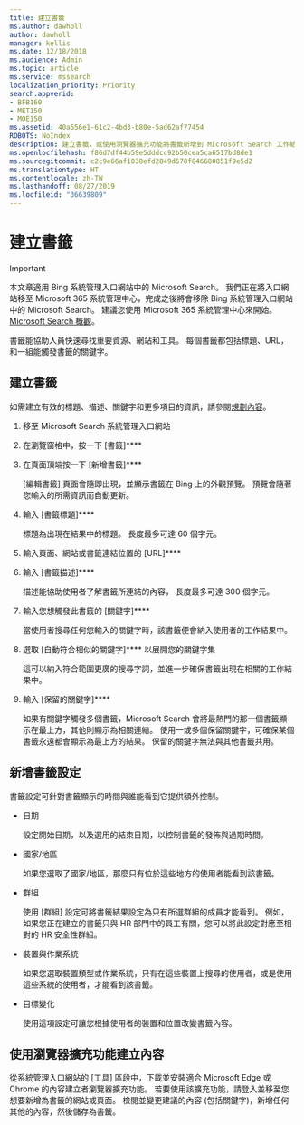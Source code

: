```yaml
---
title: 建立書籤
ms.author: dawholl
author: dawholl
manager: kellis
ms.date: 12/18/2018
ms.audience: Admin
ms.topic: article
ms.service: mssearch
localization_priority: Priority
search.appverid:
- BFB160
- MET150
- MOE150
ms.assetid: 40a556e1-61c2-4bd3-b80e-5ad62af77454
ROBOTS: NoIndex
description: 建立書籤，或使用瀏覽器擴充功能將書籤新增到 Microsoft Search 工作結果
ms.openlocfilehash: f86d7df44b59e5dddcc92b50cea5ca6517bd8de1
ms.sourcegitcommit: c2c9e66af1038efd2849d578f846680851f9e5d2
ms.translationtype: HT
ms.contentlocale: zh-TW
ms.lasthandoff: 08/27/2019
ms.locfileid: "36639809"
---
```

# <a name="create-bookmarks"></a>建立書籤

> [!IMPORTANT]
> 本文章適用 Bing 系統管理入口網站中的 Microsoft Search。 我們正在將入口網站移至 Microsoft 365 系統管理中心，完成之後將會移除 Bing 系統管理入口網站中的 Microsoft Search。 建議您使用 Microsoft 365 系統管理中心來開始。 [Microsoft Search 概觀](overview-microsoft-search.md)。
    
書籤能協助人員快速尋找重要資源、網站和工具。 每個書籤都包括標題、URL，和一組能觸發書籤的關鍵字。
  
## <a name="create-a-bookmark"></a>建立書籤

如需建立有效的標題、描述、關鍵字和更多項目的資訊，請參閱[規劃內容](plan-your-content.md)。
  
1. 移至 Microsoft Search 系統管理入口網站
    
2. 在瀏覽窗格中，按一下 [書籤]****
    
3. 在頁面頂端按一下 [新增書籤]****
    
    [編輯書籤] 頁面會隨即出現，並顯示書籤在 Bing 上的外觀預覽。 預覽會隨著您輸入的所需資訊而自動更新。
    
4. 輸入 [書籤標題]****
    
    標題為出現在結果中的標題。 長度最多可達 60 個字元。
    
5. 輸入頁面、網站或書籤連結位置的 [URL]**** 
    
6. 輸入 [書籤描述]****
    
    描述能協助使用者了解書籤所連結的內容， 長度最多可達 300 個字元。
    
7. 輸入您想觸發此書籤的 [關鍵字]**** 
    
    當使用者搜尋任何您輸入的關鍵字時，該書籤便會納入使用者的工作結果中。
    
8. 選取 [自動符合相似的關鍵字]**** 以展開您的關鍵字集 
    
    這可以納入符合範圍更廣的搜尋字詞，並進一步確保書籤出現在相關的工作結果中。
    
9. 輸入 [保留的關鍵字]****
    
    如果有關鍵字觸發多個書籤，Microsoft Search 會將最熱門的那一個書籤顯示在最上方，其他則顯示為相關連結。 使用一或多個保留關鍵字，可確保某個書籤永遠都會顯示為最上方的結果。 保留的關鍵字無法與其他書籤共用。
    
## <a name="add-bookmark-settings"></a>新增書籤設定

書籤設定可針對書籤顯示的時間與誰能看到它提供額外控制。
  
- 日期
    
    設定開始日期，以及選用的結束日期，以控制書籤的發佈與過期時間。 
    
- 國家/地區
    
    如果您選取了國家/地區，那麼只有位於這些地方的使用者能看到該書籤。
    
- 群組
    
    使用 [群組] 設定可將書籤結果設定為只有所選群組的成員才能看到。 例如，如果您正在建立的書籤只與 HR 部門中的員工有關，您可以將此設定對應至相對的 HR 安全性群組。
    
- 裝置與作業系統
    
    如果您選取裝置類型或作業系統，只有在這些裝置上搜尋的使用者，或是使用這些系統的使用者，才能看到該書籤。
    
- 目標變化
    
    使用這項設定可讓您根據使用者的裝置和位置改變書籤內容。
    
## <a name="use-a-browser-extension-to-create-content"></a>使用瀏覽器擴充功能建立內容

從系統管理入口網站的 [工具] 區段中，下載並安裝適合 Microsoft Edge 或 Chrome 的內容建立者瀏覽器擴充功能。 若要使用該擴充功能，請登入並移至您想要新增為書籤的網站或頁面。 檢閱並變更建議的內容 (包括關鍵字)，新增任何其他的內容，然後儲存為書籤。
